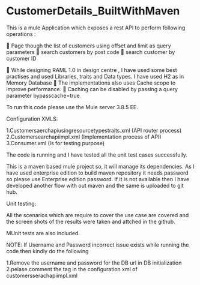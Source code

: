# CustomerDetails_BuiltWithMaven

This is a mule Application which exposes a rest API to perform following operations :

	Page though the list of customers using offset and limit as query parameters
	search customers by post code
	search customer by customer ID
	
	While designing RAML 1.0 in design centre , I have used some best practises and used Libraries, traits and Data types. I have used H2 as in Memory Database
	The implementations also uses Cache scope to improve performance.
	Caching can be disabled by passing a query parameter bypasscache=true

To run this code please use the Mule server 3.8.5 EE.

Configuration XMLS:

1.Customersaerchapiusingresourcetypestraits.xml (API router process)
2.Customersearchapiimpl.xml (Implementation process of API)
3.Consumer.xml (Is for testing purpose)

The code is running and I have tested all the unit test cases successfully.
	 
This is a maven based mule project so, it will manage its dependencies.
As I have used enterprise edition to build maven repository it needs password so please use Enterprise edition password.
If it is not available then I have developed another flow with out maven and the same is uploaded to git hub.

Unit testing:

All the scenarios which are require to cover the use case are covered and the screen shots of the results were taken and attched 
in the github.
	 
MUnit tests are also included.

NOTE: If Username and Password incorrect issue exists while running the code then kindly do the following

1.Remove the username and password for the DB url in DB initialization
2.pelase comment the tag in the configuration xml of customersserachapiimpl.xml

